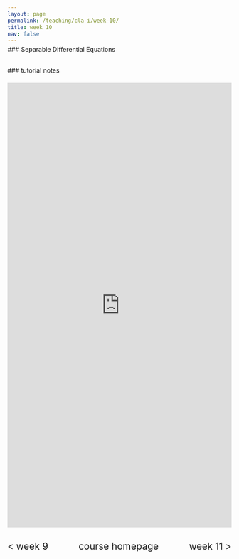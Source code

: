 ```yaml
---
layout: page
permalink: /teaching/cla-i/week-10/
title: week 10  
nav: false
---
```

<div style="margin-top: -10px;"></div>
###  Separable Differential Equations 

<div style="margin-top: 30px;"></div>
### tutorial notes
<div style="margin-top: 20px;"></div>

<iframe scrolling="auto" 
    src="https://drive.google.com/viewerng/viewer?embedded=true&url=elshenawyom.github.io/assets/pdf/teaching/cla-1/Tutorial 10 - CLA (I).pdf" 
    style="width: 100%; height: 1000px;" 
    frameborder="0">
</iframe>

<div style="margin-top: 30px;"></div>
<div style="display: flex; justify-content: space-between; align-items: center;">
  <a href="/teaching/cla-i/week-9/" style="font-size: 1.5em; text-decoration: none;"> < week 9</a>
  <a href="/teaching/cla-i/" style="font-size: 1.5em; text-decoration: none; text-align: center;"> course homepage </a>
  <a href="/teaching/cla-i/week-11/" style="font-size: 1.5em; text-decoration: none; text-align: right;"> week 11 > </a>
</div>

<br>
<br>
